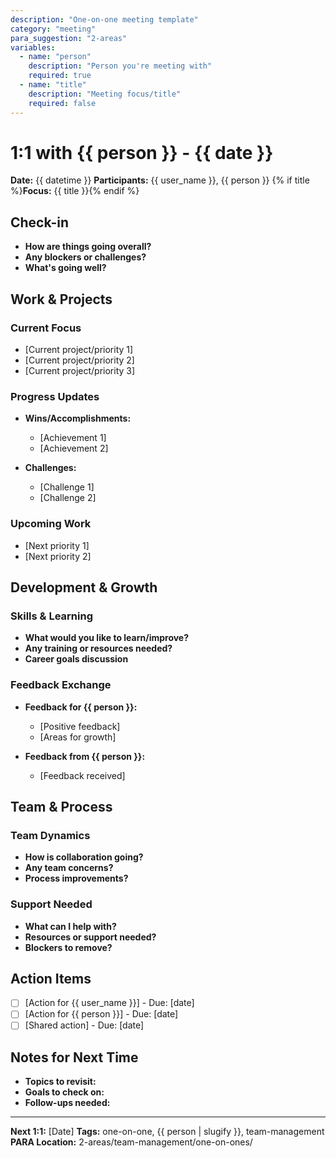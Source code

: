 ```yaml
---
description: "One-on-one meeting template"
category: "meeting"
para_suggestion: "2-areas"
variables:
  - name: "person"
    description: "Person you're meeting with"
    required: true
  - name: "title"
    description: "Meeting focus/title"
    required: false
---
```


# 1:1 with {{ person }} - {{ date }}

**Date:** {{ datetime }}
**Participants:** {{ user_name }}, {{ person }}
{% if title %}**Focus:** {{ title }}{% endif %}

## Check-in
- **How are things going overall?**
- **Any blockers or challenges?**
- **What's going well?**

## Work & Projects

### Current Focus
- [Current project/priority 1]
- [Current project/priority 2]
- [Current project/priority 3]

### Progress Updates
- **Wins/Accomplishments:**
  - [Achievement 1]
  - [Achievement 2]

- **Challenges:**
  - [Challenge 1]
  - [Challenge 2]

### Upcoming Work
- [Next priority 1]
- [Next priority 2]

## Development & Growth

### Skills & Learning
- **What would you like to learn/improve?**
- **Any training or resources needed?**
- **Career goals discussion**

### Feedback Exchange
- **Feedback for {{ person }}:**
  - [Positive feedback]
  - [Areas for growth]

- **Feedback from {{ person }}:**
  - [Feedback received]

## Team & Process

### Team Dynamics
- **How is collaboration going?**
- **Any team concerns?**
- **Process improvements?**

### Support Needed
- **What can I help with?**
- **Resources or support needed?**
- **Blockers to remove?**

## Action Items
- [ ] [Action for {{ user_name }}] - Due: [date]
- [ ] [Action for {{ person }}] - Due: [date]
- [ ] [Shared action] - Due: [date]

## Notes for Next Time
- **Topics to revisit:**
- **Goals to check on:**
- **Follow-ups needed:**

---
**Next 1:1:** [Date]
**Tags:** one-on-one, {{ person | slugify }}, team-management
**PARA Location:** 2-areas/team-management/one-on-ones/